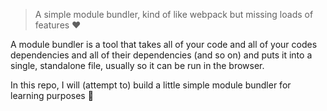 > A simple module bundler, kind of like webpack but missing loads of features ❤️

A module bundler is a tool that takes all of your code and all of your codes dependencies and all of their dependencies (and so on) and puts it into a single, standalone file, usually so it can be run in the browser.

In this repo, I will (attempt to) build a little simple module bundler for learning purposes 📝 

